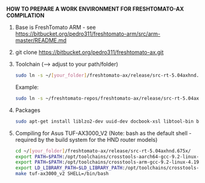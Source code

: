 **HOW TO PREPARE A WORK ENVIRONMENT FOR FRESHTOMATO-AX COMPILATION**
  
1. Base is FreshTomato ARM - see https://bitbucket.org/pedro311/freshtomato-arm/src/arm-master/README.md
  
2. git clone https://bitbucket.org/pedro311/freshtomato-ax.git
  
3. Toolchain (--> adjust to your path/folder)
    ```sh
    sudo ln -s ~/[your_folder]/freshtomato-ax/release/src-rt-5.04axhnd.675x/toolchains/brcm /opt/toolchains
    ```
   Example:
    ```sh
    sudo ln -s ~/freshtomato-repos/freshtomato-ax/release/src-rt-5.04axhnd.675x/toolchains/brcm /opt/toolchains
    ```
  
4. Packages
    ```sh
    sudo apt-get install liblzo2-dev uuid-dev docbook-xsl libtool-bin bc
    ```
  
5. Compiling for Asus TUF-AX3000_V2 (Note: bash as the default shell - required by the build system for the HND router models)
    ```sh
    cd ~/[your_folder]/freshtomato-ax/release/src-rt-5.04axhnd.675x/
    export PATH=$PATH:/opt/toolchains/crosstools-aarch64-gcc-9.2-linux-4.19-glibc-2.30-binutils-2.32/usr/bin
    export PATH=$PATH:/opt/toolchains/crosstools-arm-gcc-9.2-linux-4.19-glibc-2.30-binutils-2.32/usr/bin
    export LD_LIBRARY_PATH=$LD_LIBRARY_PATH:/opt/toolchains/crosstools-arm-gcc-9.2-linux-4.19-glibc-2.30-binutils-2.32/usr/lib
    make tuf-ax3000_v2 SHELL=/bin/bash
    ```

